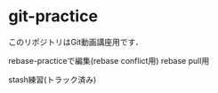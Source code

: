 # git-practice
このリポジトリはGit動画講座用です．

rebase-practiceで編集(rebase conflict用)
rebase pull用

stash練習(トラック済み)